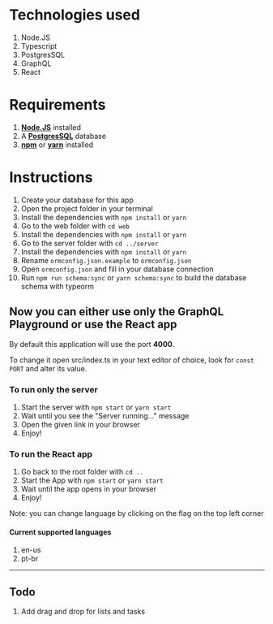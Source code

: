 # Technologies used

1. Node.JS
2. Typescript
3. PostgresSQL
4. GraphQL
5. React

# Requirements

1. [**Node.JS**](https://nodejs.org/en/) installed
2. A [**PostgresSQL**](https://www.postgresql.org/) database
3. [**npm**](https://www.npmjs.com/) or [**yarn**](https://yarnpkg.com/) installed

# Instructions

1. Create your database for this app
2. Open the project folder in your terminal
3. Install the dependencies with `npm install` or `yarn`
4. Go to the web folder with `cd web`
5. Install the dependencies with `npm install` or `yarn`
6. Go to the server folder with `cd ../server`
7. Install the dependencies with `npm install` or `yarn`
8. Rename `ormconfig.json.example` to `ormconfig.json`
9. Open `ormconfig.json` and fill in your database connection
10. Run `npm run schema:sync` or `yarn schema:sync` to build the database schema with typeorm

## Now you can either use only the GraphQL Playground or use the React app

By default this application will use the port **4000**.

To change it open src/index.ts in your text editor of choice, look for `const PORT` and alter its value.

### To run only the server

1. Start the server with `npm start` or `yarn start`
2. Wait until you see the "Server running..." message
3. Open the given link in your browser
4. Enjoy!

### To run the React app

1. Go back to the root folder with `cd ..`
2. Start the App with `npm start` or `yarn start`
3. Wait until the app opens in your browser
4. Enjoy!

Note: you can change language by clicking on the flag on the top left corner

#### Current supported languages

1. en-us
1. pt-br

---

## Todo

1. Add drag and drop for lists and tasks
